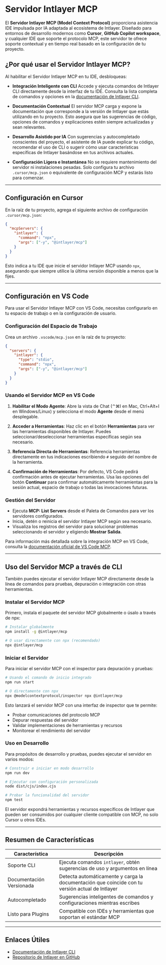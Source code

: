 # Servidor Intlayer MCP

El **Servidor Intlayer MCP (Model Context Protocol)** proporciona asistencia IDE impulsada por IA adaptada al ecosistema de Intlayer. Diseñado para entornos de desarrollo modernos como **Cursor**, **GitHub Copilot workspace**, y cualquier IDE que soporte el protocolo MCP, este servidor te ofrece soporte contextual y en tiempo real basado en la configuración de tu proyecto.

## ¿Por qué usar el Servidor Intlayer MCP?

Al habilitar el Servidor Intlayer MCP en tu IDE, desbloqueas:

- **Integración Inteligente con CLI**
  Accede y ejecuta comandos de Intlayer CLI directamente desde la interfaz de tu IDE. Consulta la lista completa de comandos y opciones en la [documentación de Intlayer CLI](https://github.com/aymericzip/intlayer/blob/main/docs/es/intlayer_cli.md).

- **Documentación Contextual**
  El servidor MCP carga y expone la documentación que corresponde a la versión de Intlayer que estás utilizando en tu proyecto. Esto asegura que las sugerencias de código, opciones de comandos y explicaciones estén siempre actualizadas y sean relevantes.

- **Desarrollo Asistido por IA**
  Con sugerencias y autocompletado conscientes del proyecto, el asistente de IA puede explicar tu código, recomendar el uso de CLI o sugerir cómo usar características específicas de Intlayer basándose en tus archivos actuales.

- **Configuración Ligera e Instantánea**
  No se requiere mantenimiento del servidor ni instalaciones pesadas. Solo configura tu archivo `.cursor/mcp.json` o equivalente de configuración MCP y estarás listo para comenzar.

---

## Configuración en Cursor

En la raíz de tu proyecto, agrega el siguiente archivo de configuración `.cursor/mcp.json`:

```json
{
  "mcpServers": {
    "intlayer": {
      "command": "npx",
      "args": ["-y", "@intlayer/mcp"]
    }
  }
}
```

Esto indica a tu IDE que inicie el servidor Intlayer MCP usando `npx`, asegurando que siempre utilice la última versión disponible a menos que la fijes.

---

## Configuración en VS Code

Para usar el Servidor Intlayer MCP con VS Code, necesitas configurarlo en tu espacio de trabajo o en la configuración de usuario.

### Configuración del Espacio de Trabajo

Crea un archivo `.vscode/mcp.json` en la raíz de tu proyecto:

```json
{
  "servers": {
    "intlayer": {
      "type": "stdio",
      "command": "npx",
      "args": ["-y", "@intlayer/mcp"]
    }
  }
}
```

### Usando el Servidor MCP en VS Code

1. **Habilitar el Modo Agente**: Abre la vista de Chat (⌃⌘I en Mac, Ctrl+Alt+I en Windows/Linux) y selecciona el modo **Agente** desde el menú desplegable.

2. **Acceder a Herramientas**: Haz clic en el botón **Herramientas** para ver las herramientas disponibles de Intlayer. Puedes seleccionar/deseleccionar herramientas específicas según sea necesario.

3. **Referencia Directa de Herramientas**: Referencia herramientas directamente en tus indicaciones escribiendo `#` seguido del nombre de la herramienta.

4. **Confirmación de Herramientas**: Por defecto, VS Code pedirá confirmación antes de ejecutar herramientas. Usa las opciones del botón **Continuar** para confirmar automáticamente herramientas para la sesión actual, espacio de trabajo o todas las invocaciones futuras.

### Gestión del Servidor

- Ejecuta **MCP: List Servers** desde el Paleta de Comandos para ver los servidores configurados.
- Inicia, detén o reinicia el servidor Intlayer MCP según sea necesario.
- Visualiza los registros del servidor para solucionar problemas seleccionando el servidor y eligiendo **Mostrar Salida**.

Para información más detallada sobre la integración MCP en VS Code, consulta la [documentación oficial de VS Code MCP](https://code.visualstudio.com/docs/copilot/chat/mcp-servers).

---

## Uso del Servidor MCP a través de CLI

También puedes ejecutar el servidor Intlayer MCP directamente desde la línea de comandos para pruebas, depuración o integración con otras herramientas.

### Instalar el Servidor MCP

Primero, instala el paquete del servidor MCP globalmente o úsalo a través de npx:

```bash
# Instalar globalmente
npm install -g @intlayer/mcp

# O usar directamente con npx (recomendado)
npx @intlayer/mcp
```

### Iniciar el Servidor

Para iniciar el servidor MCP con el inspector para depuración y pruebas:

```bash
# Usando el comando de inicio integrado
npm run start

# O directamente con npx
npx @modelcontextprotocol/inspector npx @intlayer/mcp
```

Esto lanzará el servidor MCP con una interfaz de inspector que te permite:

- Probar comunicaciones del protocolo MCP
- Depurar respuestas del servidor
- Validar implementaciones de herramientas y recursos
- Monitorear el rendimiento del servidor

### Uso en Desarrollo

Para propósitos de desarrollo y pruebas, puedes ejecutar el servidor en varios modos:

```bash
# Construir e iniciar en modo desarrollo
npm run dev

# Ejecutar con configuración personalizada
node dist/cjs/index.cjs

# Probar la funcionalidad del servidor
npm test
```

El servidor expondrá herramientas y recursos específicos de Intlayer que pueden ser consumidos por cualquier cliente compatible con MCP, no solo Cursor u otros IDEs.

---

## Resumen de Características

| Característica           | Descripción                                                                                     |
| ------------------------ | ----------------------------------------------------------------------------------------------- |
| Soporte CLI              | Ejecuta comandos `intlayer`, obtén sugerencias de uso y argumentos en línea                     |
| Documentación Versionada | Detecta automáticamente y carga la documentación que coincide con tu versión actual de Intlayer |
| Autocompletado           | Sugerencias inteligentes de comandos y configuraciones mientras escribes                        |
| Listo para Plugins       | Compatible con IDEs y herramientas que soportan el estándar MCP                                 |

---

## Enlaces Útiles

- [Documentación de Intlayer CLI](https://github.com/aymericzip/intlayer/blob/main/docs/es/intlayer_cli.md)
- [Repositorio de Intlayer en GitHub](https://github.com/aymericzip/intlayer)
